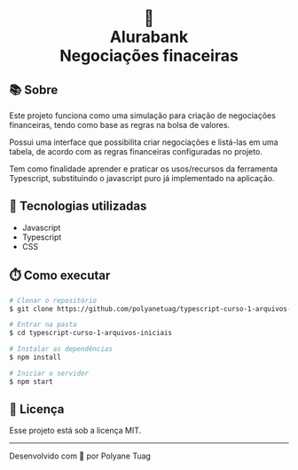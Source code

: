 <div align="center" justify-content="space-between">
  <h1> 🏦<br/> Alurabank <br/>
  Negociações finaceiras</h1>
</div>

<!-- <div align="center">
    <img width= '800' src="" /> 
</div> -->

## 📚 Sobre
Este projeto funciona como uma simulação para criação de negociações financeiras, tendo como base as regras na bolsa de valores.

Possui uma interface que possibilita criar negociações e listá-las em uma tabela, de acordo com as regras financeiras configuradas no projeto.

Tem como finalidade aprender e praticar os usos/recursos da ferramenta Typescript, substituindo o javascript puro já implementado na aplicação.

## 🚀 Tecnologias utilizadas
- Javascript
- Typescript
- CSS

## ⏱️ Como executar

```bash
# Clonar o repositório
$ git clone https://github.com/polyanetuag/typescript-curso-1-arquivos-iniciais.git

# Entrar na pasta
$ cd typescript-curso-1-arquivos-iniciais

# Instalar as dependências
$ npm install

# Iniciar o servidor
$ npm start
```

## 📝 Licença

Esse projeto está sob a licença MIT.

---

Desenvolvido com 💜 por Polyane Tuag
